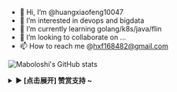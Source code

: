 - 👋 Hi, I’m @huangxiaofeng10047
- 👀 I’m interested in devops and bigdata
- 🌱 I’m currently learning golang/k8s/java/flin
- 💞️ I’m looking to collaborate on ...
- 📫 How to reach me @hxf168482@gmail.com

<!---
huangxiaofeng10047/huangxiaofeng10047 is a ✨ special ✨ repository because its `README.md` (this file) appears on your GitHub profile.
You can click the Preview link to take a look at your changes.
--->
![Maboloshi's GitHub stats](https://github-readme-stats.vercel.app/api?username=huangxiaofeng10047&show_icons=true&bg_color=30,e96443,904e95&title_color=fff&text_color=fff&icon_color=fff)

<details><summary><strong>▶ [点击展开] 赞赏支持 ~</strong></summary>

  
</details>
